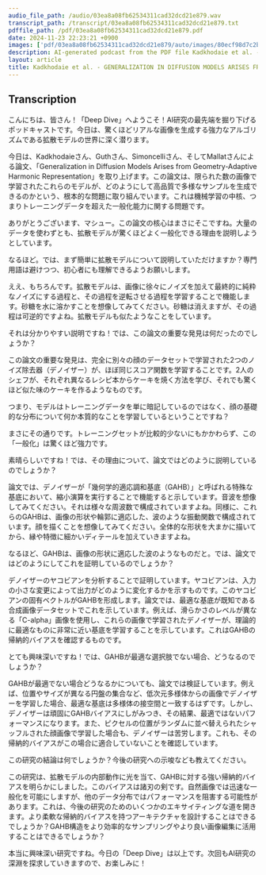 ```yaml
---
audio_file_path: /audio/03ea8a08fb62534311cad32dcd21e879.wav
transcript_path: /transcript/03ea8a08fb62534311cad32dcd21e879.txt
pdffile_path: /pdf/03ea8a08fb62534311cad32dcd21e879.pdf
date: 2024-11-23 22:23:21 +0900
images: ['pdf/03ea8a08fb62534311cad32dcd21e879/auto/images/80ecf98d7c2b63dc6009eae3025ec77e19d99a89df0ea9ef1256b5a2f460ef5f.jpg', 'pdf/03ea8a08fb62534311cad32dcd21e879/auto/images/80b1efea2e697d9147ec669282c9e5c5eb8e7bf3377ffe8adb3f551ef9a8d129.jpg', 'pdf/03ea8a08fb62534311cad32dcd21e879/auto/images/785200fd4b6a7f6e96e3cc10dea744958a9d07784211c7ba0a2644bf2932791d.jpg', 'pdf/03ea8a08fb62534311cad32dcd21e879/auto/images/333cb2c4279a35744e686945675889f18d6d927f6329e9077c5f8ec7630a3900.jpg', 'pdf/03ea8a08fb62534311cad32dcd21e879/auto/images/373d3e3f50a59f2eeb07c775b5a0f22cd3364272b7b77416714c4896315a6c89.jpg', 'pdf/03ea8a08fb62534311cad32dcd21e879/auto/images/00cbbc0c901a148fdd3ffaedcbf75bd11d58717be683646f4475f991e89616ca.jpg', 'pdf/03ea8a08fb62534311cad32dcd21e879/auto/images/c649f027e078a1693fb7cbd9dc39b2c60f5a3bffbb5e7d29b867d9c47fefd138.jpg', 'pdf/03ea8a08fb62534311cad32dcd21e879/auto/images/17d772efabafacdc43d1b97941c16fdd3bbe2149b9e357aa791b0c34f9c5db47.jpg', 'pdf/03ea8a08fb62534311cad32dcd21e879/auto/images/70a52bc0db2df2101bab1ef3cfc2c0433527e81809d4755033f822f1405e0af8.jpg', 'pdf/03ea8a08fb62534311cad32dcd21e879/auto/images/d326b4553c81afc16eff729a75a07fd66d40f4836c9d77bc3818eb7fcd42bb90.jpg', 'pdf/03ea8a08fb62534311cad32dcd21e879/auto/images/808e35491ad10b93a8fd3acb3cf41c7ead8f283245ed6f263a2bbef03e5140f4.jpg', 'pdf/03ea8a08fb62534311cad32dcd21e879/auto/images/bb38342a55f758c2a7e14810493cce61a20fdb2c328550f60bfafd25bfd91010.jpg', 'pdf/03ea8a08fb62534311cad32dcd21e879/auto/images/0e0a98ada6f844907ea42ba7c6e24f9d89d7b157817aa620c690087ce59c284a.jpg']
description: AI-generated podcast from the PDF file Kadkhodaie et al. - GENERALIZATION IN DIFFUSION MODELS ARISES FROM GEO_JP
layout: article
title: Kadkhodaie et al. - GENERALIZATION IN DIFFUSION MODELS ARISES FROM GEO_JP / 03ea8a08fb62534311cad32dcd21e879
---
```


## Transcription
こんにちは、皆さん！「Deep Dive」へようこそ！AI研究の最先端を掘り下げるポッドキャストです。今日は、驚くほどリアルな画像を生成する強力なアルゴリズムである拡散モデルの世界に深く潜ります。

今日は、Kadkhodaieさん、Guthさん、Simoncelliさん、そしてMallatさんによる論文、「Generalization in Diffusion Models Arises from Geometry-Adaptive Harmonic Representation」を取り上げます。この論文は、限られた数の画像で学習されたこれらのモデルが、どのようにして高品質で多様なサンプルを生成できるのかという、根本的な問題に取り組んでいます。これは機械学習の中核、つまりトレーニングデータを超えた一般化能力に関する問題です。


ありがとうございます、マシュー。この論文の核心はまさにそこですね。大量のデータを使わずとも、拡散モデルが驚くほどよく一般化できる理由を説明しようとしています。


なるほど。では、まず簡単に拡散モデルについて説明していただけますか？専門用語は避けつつ、初心者にも理解できるようお願いします。


ええ、もちろんです。拡散モデルは、画像に徐々にノイズを加えて最終的に純粋なノイズにする過程と、その過程を逆転させる過程を学習することで機能します。砂糖を水に溶かすことを想像してみてください。砂糖は消えますが、その過程は可逆的ですよね。拡散モデルも似たようなことをしています。


それは分かりやすい説明ですね！では、この論文の重要な発見は何だったのでしょうか？


この論文の重要な発見は、完全に別々の顔のデータセットで学習された2つのノイズ除去器（デノイザー）が、ほぼ同じスコア関数を学習することです。2人のシェフが、それぞれ異なるレシピ本からケーキを焼く方法を学び、それでも驚くほど似た味のケーキを作るようなものです。


つまり、モデルはトレーニングデータを単に暗記しているのではなく、顔の基礎的な分布について何か本質的なことを学習しているということですね？


まさにその通りです。トレーニングセットが比較的少ないにもかかわらず、この「一般化」は驚くほど強力です。


素晴らしいですね！では、その理由について、論文ではどのように説明しているのでしょうか？


論文では、デノイザーが「幾何学的適応調和基底（GAHB）」と呼ばれる特殊な基底において、縮小演算を実行することで機能すると示しています。音波を想像してみてください。それは様々な周波数で構成されていますよね。同様に、これらのGAHBは、画像の形状や輪郭に適応した、波のような振動関数で構成されています。顔を描くことを想像してみてください。全体的な形状を大まかに描いてから、縁や特徴に細かいディテールを加えていきますよね。


なるほど、GAHBは、画像の形状に適応した波のようなものだと。では、論文ではどのようにしてこれを証明しているのでしょうか？


デノイザーのヤコビアンを分析することで証明しています。ヤコビアンは、入力の小さな変更によって出力がどのように変化するかを示すものです。このヤコビアンの固有ベクトルがGAHBを形成します。論文では、最適な基底が既知である合成画像データセットでこれを示しています。例えば、滑らかさのレベルが異なる「C-alpha」画像を使用し、これらの画像で学習されたデノイザーが、理論的に最適なものに非常に近い基底を学習することを示しています。これはGAHBの帰納的バイアスを確認するものです。


とても興味深いですね！では、GAHBが最適な選択肢でない場合、どうなるのでしょうか？


GAHBが最適でない場合どうなるかについても、論文では検証しています。例えば、位置やサイズが異なる円盤の集合など、低次元多様体からの画像でデノイザーを学習した場合、最適な基底は多様体の接空間と一致するはずです。しかし、デノイザーは頑固にGAHBバイアスにしがみつき、その結果、最適ではないパフォーマンスになります。また、ピクセルの位置がランダムに並べ替えられたシャッフルされた顔画像で学習した場合も、デノイザーは苦労します。これも、その帰納的バイアスがこの場合に適合していないことを確認しています。


この研究の結論は何でしょうか？今後の研究への示唆なども教えてください。


この研究は、拡散モデルの内部動作に光を当て、GAHBに対する強い帰納的バイアスを明らかにしました。このバイアスは諸刃の剣です。自然画像では迅速な一般化を可能にしますが、他のデータ分布ではパフォーマンスを阻害する可能性があります。これは、今後の研究のためのいくつかのエキサイティングな道を開きます。より柔軟な帰納的バイアスを持つアーキテクチャを設計することはできるでしょうか？GAHB構造をより効率的なサンプリングやより良い画像編集に活用することはできるでしょうか？


本当に興味深い研究ですね。今日の「Deep Dive」は以上です。次回もAI研究の深淵を探求していきますので、お楽しみに！





